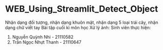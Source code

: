 # WEB_Using_Streamlit_Detect_Object
Nhận dạng đối tượng, nhận dạng khuôn mặt, nhận dạng 5 loại trái cây, nhận dạng chữ viết tay
Bài tập cuối kì môn học Xử lý ảnh:
Sinh viên thực hiện:
1. Nguyễn Quỳnh Nhi - 21110582
2. Trần Ngọc Nhựt Thanh - 21110647
